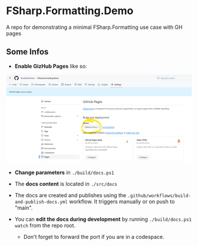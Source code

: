 # FSharp.Formatting.Demo

A repo for demonstrating a minimal FSharp.Formatting use case with GH pages

## Some Infos

* **Enable GizHub Pages** like so:

![Alt text](enable_Pages.png)

* **Change parameters** in `./build/docs.ps1`

* The **docs content** is located in `./src/docs`

* The docs are created and publishes using the `.github/workflows/build-and-publish-docs.yml` workflow. It triggers manually or on push to "main".

* You can **edit the docs during development** by running `./build/docs.ps1 watch` from the repo root.
    * Don't forget to forward the port if you are in a codespace.
